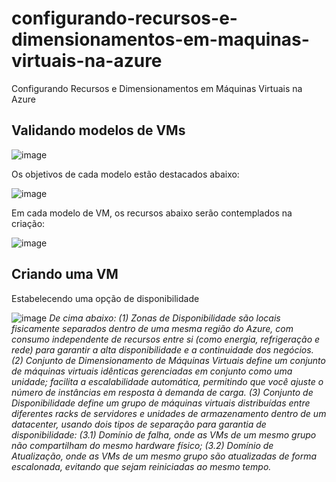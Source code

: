 # configurando-recursos-e-dimensionamentos-em-maquinas-virtuais-na-azure
Configurando Recursos e Dimensionamentos em Máquinas Virtuais na Azure

## Validando modelos de VMs

![image](https://github.com/user-attachments/assets/13c98169-ed3e-4797-8f87-8b3d13ae875c)

Os objetivos de cada modelo estão destacados abaixo:

![image](https://github.com/user-attachments/assets/dbf28497-0660-4877-b0a1-b54f226e28ae)

Em cada modelo de VM, os recursos abaixo serão contemplados na criação:

![image](https://github.com/user-attachments/assets/855f169b-f277-4176-a8d4-a7eb0949fef7)

## Criando uma VM



Estabelecendo uma opção de disponibilidade

![image](https://github.com/user-attachments/assets/d7ab8db0-cdfe-457a-a983-bc88f237c24b)
*De cima abaixo: (1) Zonas de Disponibilidade são locais fisicamente separados dentro de uma mesma região do Azure, com consumo independente de recursos entre si (como energia, refrigeração e rede) para garantir a alta disponibilidade e a continuidade dos negócios. (2) Conjunto de Dimensionamento de Máquinas Virtuais define um conjunto de máquinas virtuais idênticas gerenciadas em conjunto como uma unidade; facilita a escalabilidade automática, permitindo que você ajuste o número de instâncias em resposta à demanda de carga. (3) Conjunto de Disponibilidade define um grupo de máquinas virtuais distribuídas entre diferentes racks de servidores e unidades de armazenamento dentro de um datacenter, usando dois tipos de separação para garantia de disponibilidade: (3.1) Domínio de falha, onde as VMs de um mesmo grupo não compartilham do mesmo hardware físico; (3.2) Domínio de Atualização, onde as VMs de um mesmo grupo são atualizadas de forma escalonada, evitando que sejam reiniciadas ao mesmo tempo.*


